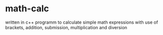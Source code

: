 # math-calc
written in c++ programm to calculate simple math expressions with use of  brackets, addition, submission, multiplication and diversion
